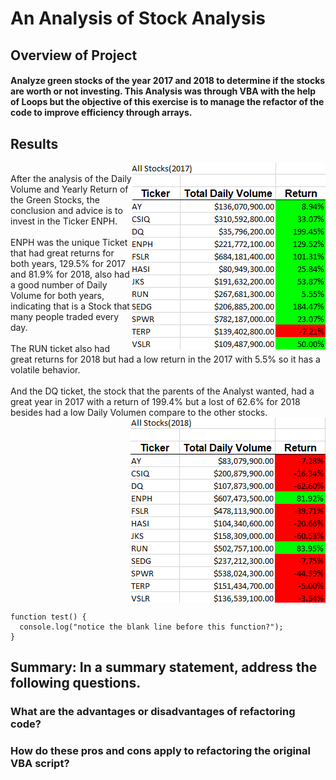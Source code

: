 # An Analysis of Stock Analysis

## Overview of Project
#### Analyze green stocks of the year 2017 and 2018 to determine if the stocks are worth or not investing. This Analysis was through VBA with the help of Loops but the objective of this exercise is to manage the refactor of the code to improve efficiency through arrays.

## Results

<img align="right" src="https://github.com/KarlaPerezR/stock-analysis/blob/main/Resources/2017.png">

<br/>After the analysis of the Daily Volume and Yearly Return of the Green Stocks, the conclusion and advice is to invest in the Ticker ENPH.
<br/><br/>ENPH was the unique Ticket that had great returns for both years, 129.5% for 2017 and 81.9% for 2018, also had a good number of Daily Volume for both years, indicating that is a Stock that many people traded every day.
<br/><br/>The RUN ticket also had great returns for 2018 but had a low return in the 2017 with 5.5% so it has a volatile behavior. 
<br/><br/>And the DQ ticket, the stock that the parents of the Analyst wanted, had a great year in 2017 with a return of 199.4% but a lost of 62.6% for 2018 besides had a low Daily Volumen compare to the other stocks.
<img align="right" src="https://github.com/KarlaPerezR/stock-analysis/blob/main/Resources/2018.png">
<br clear="right"/>

```
function test() {
  console.log("notice the blank line before this function?");
}

```
## Summary: In a summary statement, address the following questions.
### What are the advantages or disadvantages of refactoring code?
### How do these pros and cons apply to refactoring the original VBA script?
